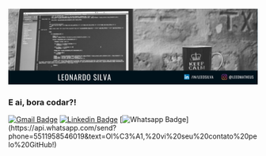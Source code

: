![Header](https://github.com/LeonardoMFSilva/LeonardoMFSilva/blob/main/Foto%20GitHub.png)

### E ai, bora codar?!

[![Gmail Badge](https://img.shields.io/badge/-Gmail-c14438?style=flat-square&logo=Gmail&logoColor=white&link=mailto:leeoleb@gmail.com)](mailto:leeoleb@gmail.com)
[![Linkedin Badge](https://img.shields.io/badge/-LinkedIn-blue?style=flat-square&logo=Linkedin&logoColor=white&link=https://www.linkedin.com/in/leeosilva/)](https://www.linkedin.com/in/leeosilva/)
[![Whatsapp Badge](https://img.shields.io/badge/-Whatsapp-4CA143?style=flat-square&labelColor=4CA143&logo=whatsapp&logoColor=white&link=https://api.whatsapp.com/send?phone=5511958546019&text=Ol%C3%A1,%20vi%20seu%20contato%20pelo%20GitHub!)](https://api.whatsapp.com/send?phone=5511958546019&text=Ol%C3%A1,%20vi%20seu%20contato%20pelo%20GitHub!)

<!--
**LeonardoMFSilva/LeonardoMFSilva** is a ✨ _special_ ✨ repository because its `README.md` (this file) appears on your GitHub profile.

Here are some ideas to get you started:

- 🌱 I’m currently learning ...
- 👯 I’m looking to collaborate on ...
- 🤔 I’m looking for help with ...
- 💬 Ask me about ...
- 📫 How to reach me: ...
- 😄 Pronouns: ...
- ⚡ Fun fact: ...
-->
